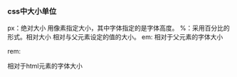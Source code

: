 ### css中大小单位

px：绝对大小
用像素指定大小，其中字体指定的是字体高度。
%：采用百分比的形式。相对大小
相对与父元素设定的值的大小。
em: 相对于父元素的字体大小

rem: 

相对于html元素的字体大小